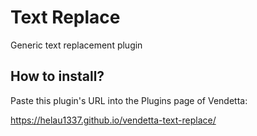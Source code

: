 # Text Replace

Generic text replacement plugin

## How to install?

Paste this plugin's URL into the Plugins page of Vendetta:

https://helau1337.github.io/vendetta-text-replace/
